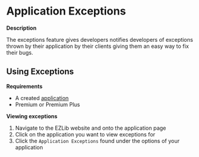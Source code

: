 # Application Exceptions

**Description**

The exceptions feature gives developers notifies developers of exceptions thrown by their application by their clients giving them an easy way to fix their bugs.

## Using Exceptions

__Requirements__
* A created [application](https://ezlib.io/apps/new)
* Premium or Premium Plus

__Viewing exceptions__
1. Navigate to the EZLib website and onto the application page
2. Click on the application you want to view exceptions for
3. Click the `Application Exceptions` found under the options of your application
